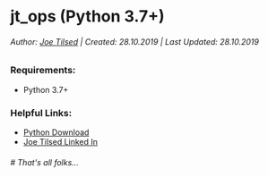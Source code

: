 # jt_ops (Python 3.7+)
###### Author: [Joe Tilsed](http://linkedin.com/in/joetilsed/) | Created: 28.10.2019 | Last Updated: 28.10.2019

### Requirements:
- Python 3.7+

### Helpful Links:
- [Python Download](https://python.org/download)
- [Joe Tilsed Linked In](https://linkedin.com/in/joetilsed/)


###### # That's all folks...
